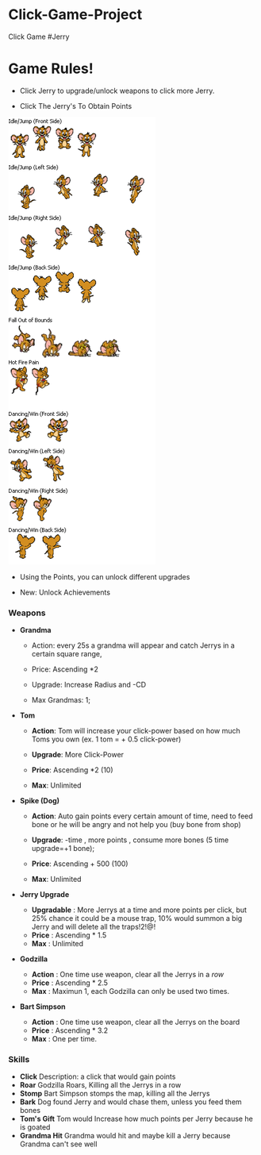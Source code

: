 # Click-Game-Project
Click Game #Jerry

# Game Rules!

- Click Jerry to upgrade/unlock weapons to click more Jerry.



- Click The Jerry's To Obtain Points

![Alt text](jerry.png "Optional title")

- Using the Points, you can unlock different upgrades

- New: Unlock Achievements 


### Weapons


- **Grandma**

    - Action: every 25s a grandma will appear and catch Jerrys in a certain square range,

    - Price: Ascending *2

    - Upgrade: Increase Radius and -CD

    - Max Grandmas: 1;


- **Tom**

    - **Action**: Tom will increase your click-power based on how much Toms you own (ex. 1 tom = + 0.5 click-power)

    - **Upgrade**: More Click-Power

    - **Price**: Ascending *2 (10)

    - **Max**: Unlimited


- **Spike (Dog)**

    - **Action**: Auto gain points every certain amount of time, need to feed bone or he will be angry and not help you (buy bone from shop)

    - **Upgrade**: -time , more points , consume more bones (5 time upgrade=+1 bone);

    - **Price**: Ascending + 500 (100)

    - **Max**: Unlimited


- **Jerry Upgrade**


    - **Upgradable** : More Jerrys at a time and more points per click, but 25% chance it could be a mouse trap, 10% would summon a big Jerry and will delete all the traps!2!@!
    - **Price** : Ascending * 1.5
    - **Max** : Unlimited

- **Godzilla**
    - **Action** : One time use weapon, clear all the Jerrys in a *row*
    - **Price** : Ascending * 2.5
    - **Max** : Maximun 1, each Godzilla can only be used two times.

- **Bart Simpson**
    - **Action** : One time use weapon, clear all the Jerrys on the board
    - **Price** : Ascending * 3.2
    - **Max** : One per time.


### Skills

- **Click**
    Description: a click that would gain points
- **Roar**
    Godzilla Roars, Killing all the Jerrys in a row
- **Stomp**
    Bart Simpson stomps the map, killing all the Jerrys
- **Bark**
    Dog found Jerry and would chase them, unless you feed them bones
- **Tom's Gift**
    Tom would Increase how much points per Jerry because he is goated
- **Grandma Hit**
    Grandma would hit and maybe kill a Jerry because Grandma can't see well